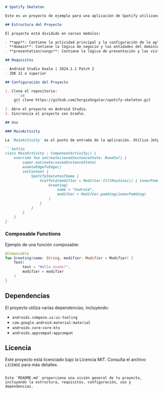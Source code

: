 ```markdown
# Spotify Skeleton

Este es un proyecto de ejemplo para una aplicación de Spotify utilizando Kotlin y Jetpack Compose.

## Estructura del Proyecto

El proyecto está dividido en varios módulos:

- **app**: Contiene la actividad principal y la configuración de la aplicación.
- **domain**: Contiene la lógica de negocio y las entidades del dominio.
- **presentation/songs**: Contiene la lógica de presentación y las vistas relacionadas con las canciones.

## Requisitos

- Android Studio Koala | 2024.1.1 Patch 2
- JDK 11 o superior

## Configuración del Proyecto

1. Clona el repositorio:
    ```sh
    git clone https://github.com/SergioSngular/spotify-skeleton.git
    ```
2. Abre el proyecto en Android Studio.
3. Sincroniza el proyecto con Gradle.

## Uso

### MainActivity

La `MainActivity` es el punto de entrada de la aplicación. Utiliza Jetpack Compose para definir la interfaz de usuario.

```kotlin
class MainActivity : ComponentActivity() {
    override fun onCreate(savedInstanceState: Bundle?) {
        super.onCreate(savedInstanceState)
        enableEdgeToEdge()
        setContent {
            SpotifySkeletonTheme {
                Scaffold(modifier = Modifier.fillMaxSize()) { innerPadding ->
                    Greeting(
                        name = "Android",
                        modifier = Modifier.padding(innerPadding)
                    )
                }
            }
        }
    }
}
```

### Composable Functions

Ejemplo de una función composable:

```kotlin
@Composable
fun Greeting(name: String, modifier: Modifier = Modifier) {
    Text(
        text = "Hello $name!",
        modifier = modifier
    )
}
```

## Dependencias

El proyecto utiliza varias dependencias, incluyendo:

- `androidx.compose.ui:ui-tooling`
- `com.google.android.material:material`
- `androidx.core:core-ktx`
- `androidx.appcompat:appcompat`

## Licencia

Este proyecto está licenciado bajo la Licencia MIT. Consulta el archivo `LICENSE` para más detalles.
```

Este `README.md` proporciona una visión general de tu proyecto, incluyendo la estructura, requisitos, configuración, uso y dependencias.